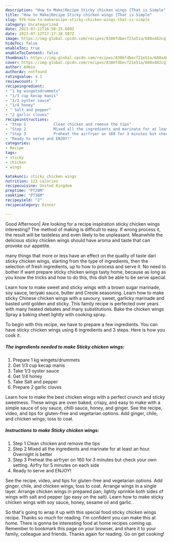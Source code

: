 ```yaml
---
description: "How to Make|Recipe Sticky chicken wings {That is Simple"
title: "How to Make|Recipe Sticky chicken wings {That is Simple"
slug: 976-how-to-makerecipe-sticky-chicken-wings-that-is-simple
category: Uncategorized
date: 2023-07-12T16:58:25.660Z
date: 2023-07-12T17:17:18.587Z
image: https://img-global.cpcdn.com/recipes/8386fdbecf21e51a/680x482cq70/sticky-chicken-wings-recipe-main-photo.jpg
hideToc: false
enableToc: true
enableTocContent: false
thumbnail: https://img-global.cpcdn.com/recipes/8386fdbecf21e51a/680x482cq70/sticky-chicken-wings-recipe-main-photo.jpg
cover: https://img-global.cpcdn.com/recipes/8386fdbecf21e51a/680x482cq70/sticky-chicken-wings-recipe-main-photo.jpg
author: Admin
authorAv: notfound
ratingvalue: 4.1
reviewcount: 7
recipeingredient:
- "1 kg wingetsdrummets"
- "1/3 cup kecap manis"
- "1/3 oyster sauce"
- "1/4 honey"
- " Salt and pepper"
- "2 garlic cloves"
recipeinstructions:
- "Step 1            Clean chicken and remove the tips"
- "Step 2            Mixed all the ingredients and marinate for at least an hour. Overnight is better"
- "Step 3            Preheat the airfryer on 160 for 3 minutes but check your own setting. Airfry for 5 minutes on each side"
- "Ready to serve and ENJOY!"
categories:
- Recipe
tags:
- sticky
- chicken
- wings

katakunci: sticky chicken wings 
nutrition: 123 calories
recipecuisine: United Kingdom
preptime: "PT20M"
cooktime: "PT36M"
recipeyield: "2"
recipecategory: Dinner

---
```



Good Afternoon| Are looking for a recipe inspiration sticky chicken wings interesting? The method of making is difficult to easy. If wrong process it, the result will be tasteless and even likely to be unpleasant. Meanwhile the delicious sticky chicken wings should have aroma and taste that can provoke our appetite.






many things that more or less have an effect on the quality of taste dari sticky chicken wings, starting from the type of ingredients, then the selection of fresh ingredients, up to how to process and serve it. No need to bother if want prepare sticky chicken wings tasty home, because as long as you know the tricks and how to do this, this dish be able to be serve  special.


Learn how to make sweet and sticky wings with a brown sugar marinade, soy sauce, teriyaki sauce, butter and Creole seasoning. Learn how to make sticky Chinese chicken wings with a savoury, sweet, garlicky marinade and basted until golden and sticky. This family recipe is perfected over years with many heated debates and many substitutions. Bake the chicken wings Spray a baking sheet lightly with cooking spray.


To begin with this recipe, we have to prepare a few ingredients. You can have sticky chicken wings using 6 ingredients and 3 steps. Here is how you cook it.

<!--inarticleads1-->

##### The ingredients needed to make Sticky chicken wings:

1. Prepare 1 kg wingets/drummets
1. Get 1/3 cup kecap manis
1. Take 1/3 oyster sauce
1. Get 1/4 honey
1. Take  Salt and pepper
1. Prepare 2 garlic cloves


Learn how to make the best chicken wings with a perfect crunch and sticky sweetness. These wings are oven baked, crispy, and easy to make with a simple sauce of soy sauce, chilli sauce, honey, and ginger. See the recipe, video, and tips for gluten-free and vegetarian options. Add ginger, chile, and chicken wings; toss to coat. 

<!--inarticleads2-->

##### Instructions to make Sticky chicken wings:

1. Step 1            Clean chicken and remove the tips
1. Step 2            Mixed all the ingredients and marinate for at least an hour. Overnight is better
1. Step 3            Preheat the airfryer on 160 for 3 minutes but check your own setting. Airfry for 5 minutes on each side
1. Ready to serve and ENJOY!

See the recipe, video, and tips for gluten-free and vegetarian options. Add ginger, chile, and chicken wings; toss to coat. Arrange wings in a single layer. Arrange chicken wings in prepared pan; lightly sprinkle both sides of wings with salt and pepper (go easy on the salt). Learn how to make sticky chicken wings with soy sauce, honey, sesame oil and garlic. 

So that's going to wrap it up with this special food sticky chicken wings recipe. Thanks so much for reading. I'm confident you can make this at home. There is gonna be interesting food at home recipes coming up. Remember to bookmark this page on your browser, and share it to your family, colleague and friends. Thanks again for reading. Go on get cooking!
